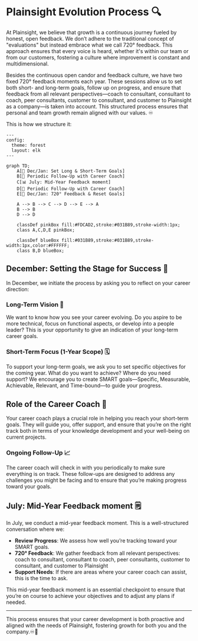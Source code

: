 # Plainsight Evolution Process 🔍

At Plainsight, we believe that growth is a continuous journey fueled by honest, open feedback. We don’t adhere to the traditional concept of "evaluations" but instead embrace what we call 720° feedback. This approach ensures that every voice is heard, whether it's within our team or from our customers, fostering a culture where improvement is constant and multidimensional.

Besides the continuous open candor and feedback culture, we have two fixed 720° feedback moments each year. These sessions allow us to set both short- and long-term goals, follow up on progress, and ensure that feedback from all relevant perspectives—coach to consultant, consultant to coach, peer consultants, customer to consultant, and customer to Plainsight as a company—is taken into account. This structured process ensures that personal and team growth remain aligned with our values. ♾️

This is how we structure it:

```mermaid
---
config:
  theme: forest
  layout: elk
---

graph TD;
    A[🎯 Dec/Jan: Set Long & Short-Term Goals]
    B[🔄 Periodic Follow-Up with Career Coach]
    C[📊 July: Mid-Year Feedback moment]
    D[🔄 Periodic Follow-Up with Career Coach]
    E[🎉 Dec/Jan: 720° Feedback & Reset Goals]

    A --> B --> C --> D --> E --> A
    B --> B
    D --> D

    classDef pinkBox fill:#FDCAD2,stroke:#031B89,stroke-width:1px;
    class A,C,D,E pinkBox;

    classDef blueBox fill:#031B89,stroke:#031B89,stroke-width:1px,color:#FFFFFF;
    class B,D blueBox;
```

## December: Setting the Stage for Success 🎯

In December, we initiate the process by asking you to reflect on your career direction:

### Long-Term Vision 🌅
We want to know how you see your career evolving. Do you aspire to be more technical, focus on functional aspects, or develop into a people leader? This is your opportunity to give an indication of your long-term career goals.

### Short-Term Focus (1-Year Scope) 🗓️
To support your long-term goals, we ask you to set specific objectives for the coming year. What do you want to achieve? Where do you need support? We encourage you to create SMART goals—Specific, Measurable, Achievable, Relevant, and Time-bound—to guide your progress.

## Role of the Career Coach 🧭

Your career coach plays a crucial role in helping you reach your short-term goals. They will guide you, offer support, and ensure that you’re on the right track both in terms of your knowledge development and your well-being on current projects.

### Ongoing Follow-Up 📈
The career coach will check in with you periodically to make sure everything is on track. These follow-ups are designed to address any challenges you might be facing and to ensure that you’re making progress toward your goals.

## July: Mid-Year Feedback moment 🗒️

In July, we conduct a mid-year feedback moment. This is a well-structured conversation where we:

- **Review Progress**: We assess how well you’re tracking toward your SMART goals.
- **720° Feedback**: We gather feedback from all relevant perspectives: coach to consultant, consultant to coach, peer consultants, customer to consultant, and customer to Plainsight 
- **Support Needs**: If there are areas where your career coach can assist, this is the time to ask.

This mid-year feedback moment is an essential checkpoint to ensure that you’re on course to achieve your objectives and to adjust any plans if needed.

---

This process ensures that your career development is both proactive and aligned with the needs of Plainsight, fostering growth for both you and the company.♾️🚀

